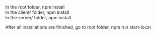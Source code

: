 In the root folder, npm install<br>
In the client/ folder, npm install<br>
In the server/ folder, npm install<br>

After all installations are finished, go to root folder, npm run start-local
